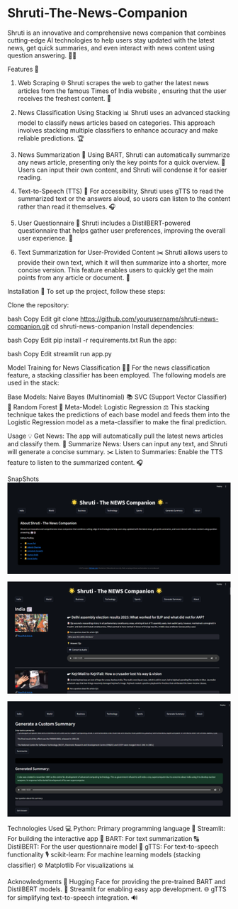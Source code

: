 # Shruti-The-News-Companion

Shruti is an innovative and comprehensive news companion that combines cutting-edge AI technologies to help users stay updated with the latest news, get quick summaries, and even interact with news content using question answering. 📰🤖

Features 🚀
1. Web Scraping 🌐
Shruti scrapes the web to gather the latest news articles from the famous Times of India website , ensuring that the user receives the freshest content. 🔄

2. News Classification Using Stacking 📊
Shruti uses an advanced stacking model to classify news articles based on categories. This approach involves stacking multiple classifiers to enhance accuracy and make reliable predictions. 🏆

3. News Summarization 📝
Using BART, Shruti can automatically summarize any news article, presenting only the key points for a quick overview. 📃 Users can input their own content, and Shruti will condense it for easier reading.

4. Text-to-Speech (TTS) 🎤
For accessibility, Shruti uses gTTS to read the summarized text or the answers aloud, so users can listen to the content rather than read it themselves. 🎧

5. User Questionnaire 📝
Shruti includes a DistilBERT-powered questionnaire that helps gather user preferences, improving the overall user experience. 🌱

6. Text Summarization for User-Provided Content ✂️
Shruti allows users to provide their own text, which it will then summarize into a shorter, more concise version. This feature enables users to quickly get the main points from any article or document. 📃

Installation 🔧
To set up the project, follow these steps:

Clone the repository:

bash
Copy
Edit
git clone https://github.com/yourusername/shruti-news-companion.git
cd shruti-news-companion
Install dependencies:

bash
Copy
Edit
pip install -r requirements.txt
Run the app:

bash
Copy
Edit
streamlit run app.py


Model Training for  News Classification 🧑‍💻
For the news classification feature, a stacking classifier has been employed. The following models are used in the stack:

Base Models:
Naive Bayes (Multinomial) 📚
SVC (Support Vector Classifier) 🧳
Random Forest 🌳
Meta-Model:
Logistic Regression ⚖️
This stacking technique takes the predictions of each base model and feeds them into the Logistic Regression model as a meta-classifier to make the final prediction.



Usage 💡
Get News: The app will automatically pull the latest news articles and classify them. 📰
Summarize News: Users can input any text, and Shruti will generate a concise summary. ✂️
Listen to Summaries: Enable the TTS feature to listen to the summarized content. 🎧


SnapShots
![Home](images/1.png)


![News Summary, Text_to_Speech, Questionarre ](images/2.png)


![Custom Summary Generator](images/3.png)


Technologies Used 💻
Python: Primary programming language 🐍
Streamlit: For building the interactive app 🌊
BART: For text summarization 🔠
DistilBERT: For the user questionnaire model 🧠
gTTS: For text-to-speech functionality 🎙️
scikit-learn: For machine learning models (stacking classifier) ⚙️
Matplotlib For visualizations 📊

Acknowledgments 🙏
Hugging Face for providing the pre-trained BART and DistilBERT models. 🤗
Streamlit for enabling easy app development. 🌐
gTTS for simplifying text-to-speech integration. 🔊






